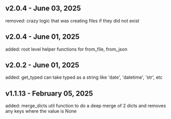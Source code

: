 ## v2.0.4 - June 03, 2025

  removed: crazy logic that was creating files if they did not exist



## v2.0.4 - June 01, 2025

  added: root level helper functions for from_file, from_json


## v2.0.2 - June 01, 2025

  added: get_typed can take typed as a string like 'date', 'datetime', 'str', etc


## v1.1.13 - February 05, 2025

  added: merge_dicts util function to do a deep merge of 2 dicts and removes any keys where the value is None
